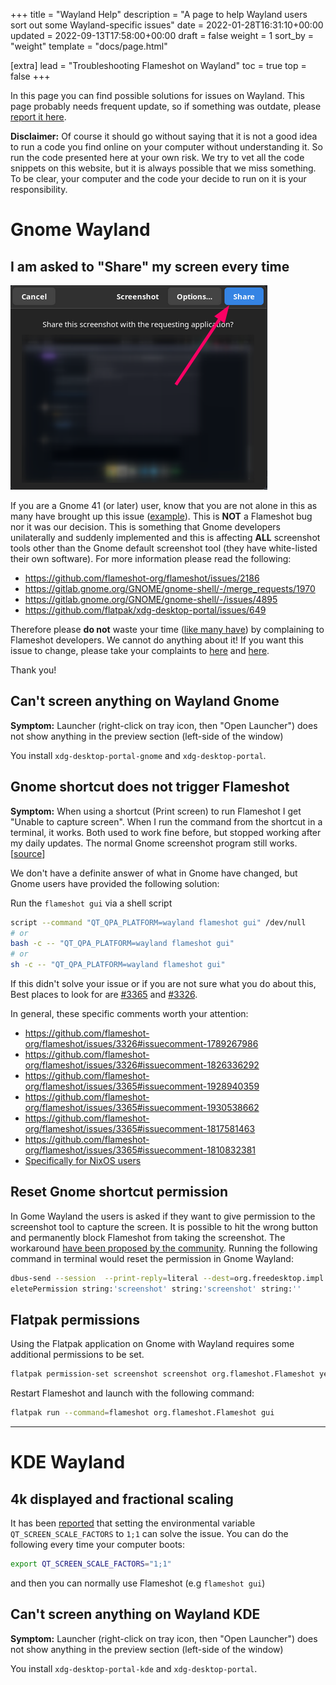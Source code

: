 +++
title = "Wayland Help"
description = "A page to help Wayland users sort out some Wayland-specific issues"
date = 2022-01-28T16:31:10+00:00
updated = 2022-09-13T17:58:00+00:00
draft = false
weight = 1
sort_by = "weight"
template = "docs/page.html"

[extra]
lead = "Troubleshooting Flameshot on Wayland"
toc = true
top = false
+++


In this page you can find possible solutions for issues on Wayland. This page probably needs frequent update, so if something was outdate, please [report it here](https://github.com/flameshot-org/flameshot-org.github.io/issues/new).


**Disclaimer:** Of course it should go without saying that it is not a good idea to run a code you find online on your computer without understanding it. So run the code presented here at your own risk. We try to vet all the code snippets on this website, but it is always possible that we miss something. To be clear, your computer and the code your decide to run on it is your responsibility. 


# Gnome Wayland

## I am asked to "Share" my screen every time

![gnome permission window](/media/content/docs/guide/wayland-help/2022-08-04_11-39_gnome_share_permission_indow.png "Screenshot of the Gnome permission window which has a Share button at the top right corner")

If you are a Gnome 41 (or later) user, know that you are not alone in this as many have brought up this issue ([example](https://github.com/flameshot-org/flameshot/issues/2186)). This is **NOT** a Flameshot bug nor it was our decision. This is something that Gnome developers unilaterally and suddenly implemented and this is affecting **ALL** screenshot tools other than the Gnome default screenshot tool (they have white-listed their own software). For more information please read the following:

- <https://github.com/flameshot-org/flameshot/issues/2186>
- <https://gitlab.gnome.org/GNOME/gnome-shell/-/merge_requests/1970>
- <https://gitlab.gnome.org/GNOME/gnome-shell/-/issues/4895>
- <https://github.com/flatpak/xdg-desktop-portal/issues/649>

Therefore please **do not** waste your time ([like many have](https://github.com/flameshot-org/flameshot/issues?q=is%3Aissue+is%3Aclosed+label%3ADuplicate+label%3A%22Won%27t+Fix%22+gnome+)) by complaining to Flameshot developers. We cannot do anything about it! If you want this issue to change, please take your complaints to [here](https://gitlab.gnome.org/GNOME/gnome-shell/-/merge_requests/1970) and [here](https://gitlab.gnome.org/GNOME/gnome-shell/-/issues/4895).

Thank you!


## Can't screen anything on Wayland Gnome

**Symptom:** Launcher (right-click on tray icon, then "Open Launcher") does not show anything in the preview section (left-side of the window)

You install `xdg-desktop-portal-gnome` and `xdg-desktop-portal`.


## Gnome shortcut does not trigger Flameshot

**Symptom:** When using a shortcut (Print screen) to run Flameshot I get "Unable to capture screen". When I run the command from the shortcut in a terminal, it works. Both used to work fine before, but stopped working after my daily updates. The normal Gnome screenshot program still works. [[source](https://github.com/flameshot-org/flameshot/issues/3365)]

We don't have a definite answer of what in Gnome have changed, but Gnome users have provided the following solution:

Run the `flameshot gui` via a shell script

```sh
script --command "QT_QPA_PLATFORM=wayland flameshot gui" /dev/null
# or
bash -c -- "QT_QPA_PLATFORM=wayland flameshot gui"
# or
sh -c -- "QT_QPA_PLATFORM=wayland flameshot gui"
```

If this didn't solve your issue or if you are not sure what you do about this, Best places to look for are [#3365](https://github.com/flameshot-org/flameshot/issues/3365) and [#3326](https://github.com/flameshot-org/flameshot/issues/3326).

In general, these specific comments worth your attention:

- https://github.com/flameshot-org/flameshot/issues/3326#issuecomment-1789267986
- https://github.com/flameshot-org/flameshot/issues/3326#issuecomment-1826336292
- https://github.com/flameshot-org/flameshot/issues/3365#issuecomment-1928940359
- https://github.com/flameshot-org/flameshot/issues/3365#issuecomment-1930538662
- https://github.com/flameshot-org/flameshot/issues/3365#issuecomment-1817581463
- https://github.com/flameshot-org/flameshot/issues/3365#issuecomment-1810832381
- [Specifically for NixOS users](https://github.com/flameshot-org/flameshot/issues/3365#issuecomment-1868580715)


## Reset Gnome shortcut permission

In Gome Wayland the users is asked if they want to give permission to the screenshot tool to capture the screen. It is possible to hit the wrong button and permanently block Flameshot from taking the screenshot. The workaround [have been proposed by the community](https://github.com/flameshot-org/flameshot/issues/3365#issuecomment-2823998280). Running the following command in terminal would reset the permission in Gnome Wayland:

```sh
dbus-send --session  --print-reply=literal --dest=org.freedesktop.impl.portal.PermissionStore /org/freedesktop/impl/portal/PermissionStore org.freedesktop.impl.portal.PermissionStore.D
eletePermission string:'screenshot' string:'screenshot' string:''
```

## Flatpak permissions

Using the Flatpak application on Gnome with Wayland requires some additional permissions to be set.

```sh
flatpak permission-set screenshot screenshot org.flameshot.Flameshot yes
```

Restart Flameshot and launch with the following command:

```sh
flatpak run --command=flameshot org.flameshot.Flameshot gui
```

--------------------------------------------------------------------------------

# KDE Wayland

## 4k displayed and fractional scaling

It has been [reported](https://github.com/flameshot-org/flameshot/issues/227#issuecomment-1002696986) that setting the environmental variable `QT_SCREEN_SCALE_FACTORS` to `1;1` can solve the issue. You can do the following every time your computer boots:

```sh
export QT_SCREEN_SCALE_FACTORS="1;1"
```

and then you can normally use Flameshot (e.g `flameshot gui`)

## Can't screen anything on Wayland KDE

**Symptom:** Launcher (right-click on tray icon, then "Open Launcher") does not show anything in the preview section (left-side of the window)

You install `xdg-desktop-portal-kde` and `xdg-desktop-portal`.
